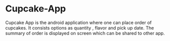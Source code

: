 # Cupcake-App
Cupcake App is the android application where one can place order of cupcakes. It consists options as quantity , flavor and pick up date. The summary of order is displayed on screen which can be shared to other app.
